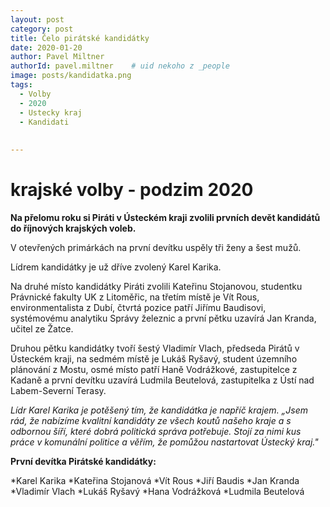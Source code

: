 ```yaml
---
layout: post
category: post
title: Čelo pirátské kandidátky   
date: 2020-01-20
author: Pavel Miltner
authorId: pavel.miltner    # uid nekoho z _people
image: posts/kandidatka.png
tags:
  - Volby
  - 2020
  - Ustecky kraj  
  - Kandidati
  
  
---
```


# krajské volby - podzim 2020 


**Na přelomu roku si Piráti v Ústeckém kraji zvolili prvních devět kandidátů do říjnových krajských voleb.**

V otevřených primárkách na první devítku uspěly tři ženy a šest mužů. 

Lídrem kandidátky je už dříve zvolený Karel Karika.

Na druhé místo kandidátky Piráti zvolili Kateřinu Stojanovou, studentku Právnické fakulty UK z Litoměřic, 
na třetím místě je Vít Rous, environmentalista z Dubí, čtvrtá pozice patří Jiřímu Baudisovi, systémovému analytiku Správy železnic 
a první pětku uzavírá Jan Kranda, učitel ze Žatce.

Druhou pětku kandidátky tvoří šestý Vladimír Vlach, předseda Pirátů v Ústeckém kraji, na sedmém místě je Lukáš Ryšavý, student územního plánování z Mostu, 
osmé místo patří Haně Vodrážkové, zastupitelce z Kadaně a první devítku uzavírá Ludmila Beutelová, zastupitelka z Ústí nad Labem-Severní Terasy.

*Lídr Karel Karika je potěšený tím, že kandidátka je napříč krajem. „Jsem rád, že nabízíme kvalitní kandidáty ze všech koutů našeho kraje
a s odbornou šíří, které dobrá politická správa potřebuje. Stojí za nimi kus práce v komunální politice a věřím, že pomůžou nastartovat Ústecký kraj."*

**První devítka Pirátské kandidátky:**

*Karel Karika
*Kateřina Stojanová
*Vít Rous
*Jiří Baudis
*Jan Kranda
*Vladimír Vlach
*Lukáš Ryšavý
*Hana Vodrážková
*Ludmila Beutelová

